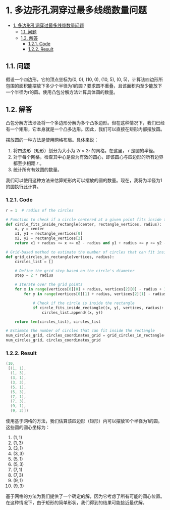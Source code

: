 # 1. 多边形孔洞穿过最多线缆数量问题

- [1. 多边形孔洞穿过最多线缆数量问题](#1-多边形孔洞穿过最多线缆数量问题)
  - [1.1. 问题](#11-问题)
  - [1.2. 解答](#12-解答)
    - [1.2.1. Code](#121-code)
    - [1.2.2. Result](#122-result)

## 1.1. 问题

假设一个四边形，它的顶点坐标为(0, 0), (10, 0), (10, 5), (0, 5)，计算该四边形所包围的面积能摆放下多少个半径为1的圆？要求圆不重叠，且该面积内至少能放下一个半径为r的圆。使用凸包分解方法计算具体圆的数量。

## 1.2. 解答

凸包分解方法涉及将一个多边形分解为多个凸多边形。但在这种情况下，我们已经有一个矩形，它本身就是一个凸多边形。因此，我们可以直接在矩形内部摆放圆。

摆放圆的一种方法是使用网格布局。具体来说：

1. 将四边形（矩形）划分为大小为 $2r \times 2r$ 的网格。在这里， $r$ 是圆的半径。
2. 对于每个网格，检查其中心是否为有效的圆心，即该圆心与四边形的所有边界都至少相距 $r$ 。
3. 统计所有有效圆的数量。

我们可以使用这种方法来估算矩形内可以摆放的圆的数量。现在，我将为半径为1的圆执行此计算。

### 1.2.1. Code

```python
r = 1  # radius of the circles

# Function to check if a circle centered at a given point fits inside the rectangle
def circle_fits_inside_rectangle(center, rectangle_vertices, radius):
    x, y = center
    x1, y1 = rectangle_vertices[0]
    x2, y2 = rectangle_vertices[2]
    return x1 + radius <= x <= x2 - radius and y1 + radius <= y <= y2 - radius

# Grid-based method to estimate the number of circles that can fit inside the rectangle
def grid_circles_in_rectangle(vertices, radius):
    circles_list = []

    # Define the grid step based on the circle's diameter
    step = 2 * radius

    # Iterate over the grid points
    for x in range(vertices[0][0] + radius, vertices[2][0] - radius + 1, step):
        for y in range(vertices[0][1] + radius, vertices[2][1] - radius + 1, step):

            # Check if the circle is inside the rectangle
            if circle_fits_inside_rectangle((x, y), vertices, radius):
                circles_list.append((x, y))

    return len(circles_list), circles_list

# Estimate the number of circles that can fit inside the rectangle
num_circles_grid, circles_coordinates_grid = grid_circles_in_rectangle(vertices, r)
num_circles_grid, circles_coordinates_grid
```

### 1.2.2. Result

```powershell
(10,
 [(1, 1),
  (1, 3),
  (3, 1),
  (3, 3),
  (5, 1),
  (5, 3),
  (7, 1),
  (7, 3),
  (9, 1),
  (9, 3)])
```

使用基于网格的方法，我们估算该四边形（矩形）内可以摆放10个半径为1的圆。这些圆的圆心坐标为：

1. $(1, 1)$
2. $(1, 3)$
3. $(3, 1)$
4. $(3, 3)$
5. $(5, 1)$
6. $(5, 3)$
7. $(7, 1)$
8. $(7, 3)$
9. $(9, 1)$
10. $(9, 3)$

基于网格的方法为我们提供了一个确定的解，因为它考虑了所有可能的圆心位置。在这种情况下，由于矩形的简单形状，我们得到的结果可能接近最优解。
